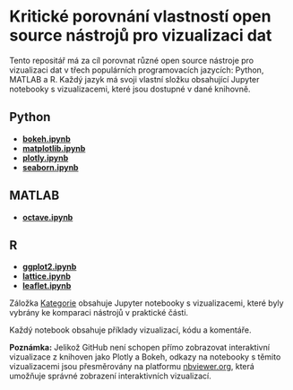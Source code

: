 # Kritické porovnání vlastností open source nástrojů pro vizualizaci dat

Tento repositář má za cíl porovnat různé open source nástroje pro vizualizaci dat v třech populárních programovacích jazycích: Python, MATLAB a R. Každý jazyk má svoji vlastní složku obsahující Jupyter notebooky s vizualizacemi, které jsou dostupné v dané knihovně.

## Python
- **[bokeh.ipynb](https://nbviewer.org/github/ngum17/vizualizace/blob/main/Python/bokeh.ipynb)**
- **[matplotlib.ipynb](Python/matplotlib.ipynb)**
- **[plotly.ipynb](https://nbviewer.org/github/ngum17/vizualizace/blob/main/Python/plotly.ipynb)**
- **[seaborn.ipynb](Python/seaborn.ipynb)**

## MATLAB
- **[octave.ipynb](Matlab/octave.ipynb)**

## R
- **[ggplot2.ipynb](R/ggplot2.ipynb)**
- **[lattice.ipynb](R/lattice.ipynb)**
- **[leaflet.ipynb](R/leaflet.ipynb)**

Záložka [Kategorie](./kategorie) obsahuje Jupyter notebooky s vizualizacemi, které byly vybrány ke komparaci nástrojů v praktické části.  

Každý notebook obsahuje příklady vizualizací, kódu a komentáře.

**Poznámka:** Jelikož GitHub není schopen přímo zobrazovat interaktivní vizualizace z knihoven jako Plotly a Bokeh, odkazy na notebooky s těmito vizualizacemi jsou přesměrovány na platformu [nbviewer.org](https://nbviewer.org/), která umožňuje správné zobrazení interaktivních vizualizací.


